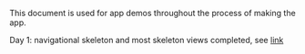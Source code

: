 This document is used for app demos throughout the process of making the app.

Day 1: navigational skeleton and most skeleton views completed, see [link](https://imgur.com/a/9XQzXYr)

